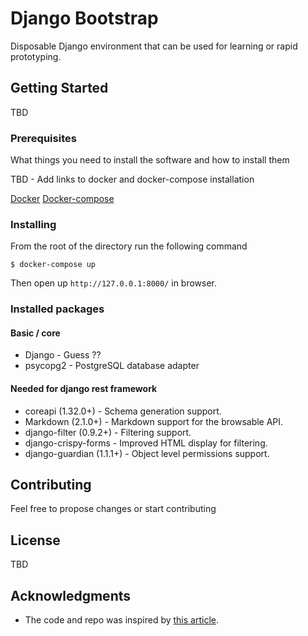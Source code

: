 # Django Bootstrap

Disposable Django environment that can be used for learning or rapid prototyping.


## Getting Started

TBD

### Prerequisites

What things you need to install the software and how to install them

TBD - Add links to docker and docker-compose installation

[Docker](https://docs.docker.com/engine/installation/)
[Docker-compose](https://docs.docker.com/compose/install/)

### Installing

From the root of the directory run the following command
```
$ docker-compose up
```
Then open up ```http://127.0.0.1:8000/``` in browser.

### Installed packages

#### Basic / core
- Django - Guess ??
- psycopg2 - PostgreSQL database adapter

#### Needed for django rest framework
- coreapi (1.32.0+) - Schema generation support.
- Markdown (2.1.0+) - Markdown support for the browsable API.
- django-filter (0.9.2+) - Filtering support.
- django-crispy-forms - Improved HTML display for filtering.
- django-guardian (1.1.1+) - Object level permissions support.


## Contributing
Feel free to propose changes or start contributing

## License

TBD


## Acknowledgments

* The code and repo was inspired by [this article](https://docs.docker.com/compose/django/).
